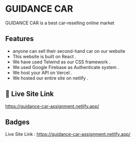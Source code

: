 
# GUIDANCE CAR 
GUIDANCE CAR is a best car-reselling online market


## Features

- anyone can sell their second-hand car on our website
- This website is built on React .
- We have used Telwind as our CSS framework .
- We used Google Firebase as Authenticate system .
- We host your API on Vercel .
- We hosted our entire site on netlify .

## 🔗 Live Site Link
 https://guidance-car-assignment.netlify.app/
## Badges

Live Site Link : https://guidance-car-assignment.netlify.app/


